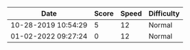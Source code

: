 |Date|Score|Speed|Difficulty|
|----|-----|-----|----------| 
|10-28-2019 10:54:29|5|12|Normal|  
|01-02-2022 09:27:24|0|12|Normal|  
